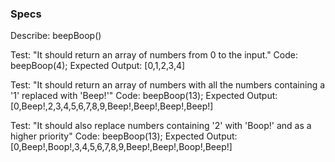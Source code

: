 ### Specs
Describe: beepBoop()

Test: "It should return an array of numbers from 0 to the input."
Code: beepBoop(4);
Expected Output: [0,1,2,3,4]

Test: "It should return an array of numbers with all the numbers containing a '1' replaced with 'Beep!'"
Code: beepBoop(13);
Expected Output: [0,Beep!,2,3,4,5,6,7,8,9,Beep!,Beep!,Beep!,Beep!]

Test: "It should also replace numbers containing '2' with 'Boop!' and as a higher priority"
Code: beepBoop(13);
Expected Output: [0,Beep!,Boop!,3,4,5,6,7,8,9,Beep!,Beep!,Boop!,Beep!]